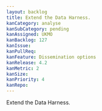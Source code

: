 ```yaml
---
layout: backlog
title: Extend the Data Harness.
kanCategory: analyse
kanSubCategory: pending
kanAssigned: UKMO
kanBacklog: 127
kanIssue:
kanPullReq:
kanFeature: Dissemination options
kanRelease: 4.2
kanMetric: 2
kanSize:
kanPriority: 4
kanRepo:
---
```

Extend the Data Harness.
